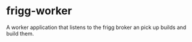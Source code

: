 # frigg-worker

A worker application that listens to the frigg broker an pick up builds and build them.
